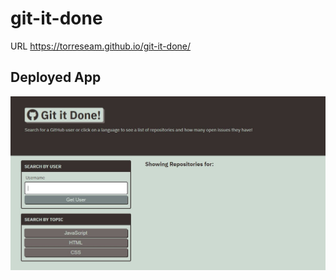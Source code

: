 # git-it-done

URL https://torreseam.github.io/git-it-done/

## Deployed App

![MainPage](./assets/main.JPG)